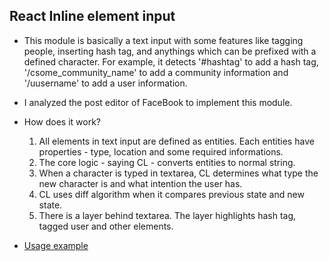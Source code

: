 ## React Inline element input

- This module is basically a text input with some features like tagging people, inserting hash tag, and anythings which can be prefixed with a defined character. For example, it detects '#hashtag' to add a hash tag, '/csome_community_name' to add a community information and '/uusername' to add a user information.

- I analyzed the post editor of FaceBook to implement this module.

- How does it work?
	1) All elements in text input are defined as entities. Each entities have properties - type, location and some required informations.
	2) The core logic - saying CL - converts entities to normal string.
	3) When a character is typed in textarea, CL determines what type the new character is and what intention the user has.
	4) CL uses diff algorithm when it compares previous state and new state.
	5) There is a layer behind textarea. The layer highlights hash tag, tagged user and other elements.
	
- [Usage example](https://github.com/SilverMagnolia/react-inline-element-input/blob/master/src/App.js "Usage example")
	
